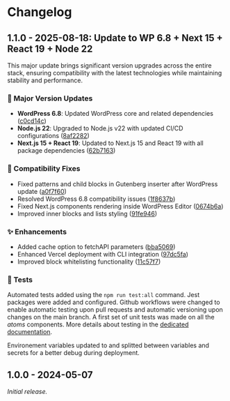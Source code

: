 # Changelog

## 1.1.0 - 2025-08-18: Update to WP 6.8 + Next 15 + React 19 + Node 22

This major update brings significant version upgrades across the entire stack, ensuring compatibility with the latest technologies while maintaining stability and performance.

### 🚀 Major Version Updates

- **WordPress 6.8**: Updated WordPress core and related dependencies ([c0cd14c](https://github.com/superhuit-agency/superstack_test/commit/c0cd14c))
- **Node.js 22**: Upgraded to Node.js v22 with updated CI/CD configurations ([8af2282](https://github.com/superhuit-agency/superstack_test/commit/8af2282))
- **Next.js 15 + React 19**: Updated to Next.js 15 and React 19 with all package dependencies ([62b7163](https://github.com/superhuit-agency/superstack_test/commit/62b7163))

### 🐛 Compatibility Fixes

- Fixed patterns and child blocks in Gutenberg inserter after WordPress update ([a0f7f60](https://github.com/superhuit-agency/superstack_test/commit/a0f7f60))
- Resolved WordPress 6.8 compatibility issues ([1f8637b](https://github.com/superhuit-agency/superstack_test/commit/1f8637b))
- Fixed Next.js components rendering inside WordPress Editor ([0674b6a](https://github.com/superhuit-agency/superstack_test/commit/0674b6a))
- Improved inner blocks and lists styling ([91fe946](https://github.com/superhuit-agency/superstack_test/commit/91fe946))

### ✨ Enhancements

- Added cache option to fetchAPI parameters ([bba5069](https://github.com/superhuit-agency/superstack_test/commit/bba5069))
- Enhanced Vercel deployment with CLI integration ([97dc5fa](https://github.com/superhuit-agency/superstack_test/commit/97dc5fa))
- Improved block whitelisting functionality ([11c57f7](https://github.com/superhuit-agency/superstack_test/commit/11c57f7))

### 🧪 Tests

Automated tests added using the `npm run test:all` command. Jest packages were added and configured.
Github workflows were changed to enable automatic testing upon pull requests and automatic versioning upon changes on the main branch.
A first set of unit tests was made on all the _atoms_ components. More details about testing in the [dedicated documentation](./docs/automation/tests.md).

Environement variables updated to and splitted between variables and secrets for a better debug during deployment.

## 1.0.0 - 2024-05-07

_Initial release._
